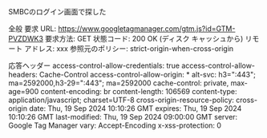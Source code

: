 SMBCのログイン画面で探した

全般
要求 URL:
https://www.googletagmanager.com/gtm.js?id=GTM-PVZDWK3
要求方法:
GET
状態コード:
200 OK (ディスク キャッシュから)
リモート アドレス:
xxx
参照元のポリシー:
strict-origin-when-cross-origin

応答ヘッダー
access-control-allow-credentials:
true
access-control-allow-headers:
Cache-Control
access-control-allow-origin:
*
alt-svc:
h3=":443"; ma=2592000,h3-29=":443"; ma=2592000
cache-control:
private, max-age=900
content-encoding:
br
content-length:
106569
content-type:
application/javascript; charset=UTF-8
cross-origin-resource-policy:
cross-origin
date:
Thu, 19 Sep 2024 10:10:26 GMT
expires:
Thu, 19 Sep 2024 10:10:26 GMT
last-modified:
Thu, 19 Sep 2024 09:00:00 GMT
server:
Google Tag Manager
vary:
Accept-Encoding
x-xss-protection:
0

